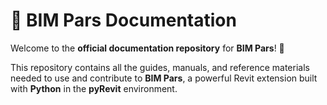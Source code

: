 # 📖 BIM Pars Documentation  

Welcome to the **official documentation repository** for **BIM Pars**! 🚀  

This repository contains all the guides, manuals, and reference materials needed to use and contribute to **BIM Pars**, a powerful Revit extension built with **Python** in the **pyRevit** environment.  

